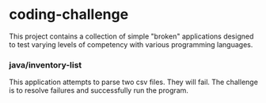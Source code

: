 # coding-challenge

This project contains a collection of simple "broken" applications designed to test varying levels of competency with various programming languages.

### java/inventory-list
This application attempts to parse two csv files. They will fail. The challenge is to resolve failures and successfully run the program.
